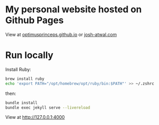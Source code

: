 # My personal website hosted on Github Pages

View at [optimusprinceps.github.io](https://optimusprinceps.github.io) or [josh-atwal.com](https://josh-atwal.com/)

# Run locally

Install Ruby:

```bash
brew install ruby
echo 'export PATH="/opt/homebrew/opt/ruby/bin:$PATH"' >> ~/.zshrc
```

then:

```bash
bundle install
bundle exec jekyll serve --livereload
```

View at http://127.0.0.1:4000